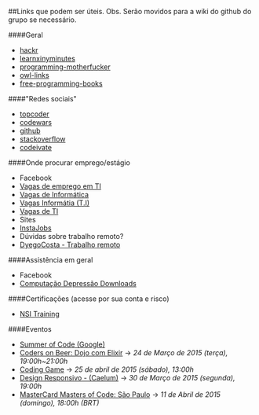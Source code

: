 ##Links que podem ser úteis.
Obs. Serão movidos para a wiki do github do grupo se necessário.

####Geral
- [hackr](http://hackr.io/)
- [learnxinyminutes](http://learnxinyminutes.com/)
- [programming-motherfucker](http://programming-motherfucker.com/become.html)
- [owl-links](http://owl-links.herokuapp.com/)
- [free-programming-books](https://github.com/vhf/free-programming-books/blob/master/free-programming-books.md)

####"Redes sociais"
- [topcoder](http://www.topcoder.com/)
- [codewars](http://www.codewars.com/)
- [github](https://www.github.com/)
- [stackoverflow](http://stackoverflow.com/)
- [codeivate](http://www.codeivate.com/)

####Onde procurar emprego/estágio
- Facebook
 - [Vagas de emprego em TI](https://www.facebook.com/groups/empregosti/)
 - [Vagas de Informática](https://www.facebook.com/groups/670009906402249/)
 - [Vagas Informátia (T.I)](https://www.facebook.com/groups/229074473875514/)
 - [Vagas de TI](https://www.facebook.com/groups/vagasdeti/)
- Sites
 - [InstaJobs](http://instajobs.com.br/)
- Dúvidas sobre trabalho remoto?
 - [DyegoCosta - Trabalho remoto](https://github.com/DyegoCosta/trabalhando-remoto)

####Assistência em geral
- Facebook
 - [Computação Depressão Downloads](https://www.facebook.com/groups/CDDownloads/)

####Certificações (acesse por sua conta e risco)
- [NSI Training](https://www.facebook.com/nsitraining?fref=photo)

####Eventos
- [Summer of Code (Google)](https://www.google-melange.com/gsoc/homepage/google/gsoc2015)
- [Coders on Beer: Dojo com Elixir](https://eventioz.com.br/e/coders-on-beer-dojo-com-elixir?utm_source=eventioz&utm_medium=emailtrans&utm_campaign=ez_notification_prereg&utm_content=textlink&source=orevem) -> _24 de Março de 2015 (terça), 19:00h~21:00h_
- [Coding Game](http://www.codingame.com/start) -> _25 de abril de 2015 (sábado), 13:00h_
- [Design Responsivo - (Caelum)](http://www.eventick.com.br/hangout-sobre-web-design-respo?utm_source=Alura&utm_campaign=9ba17c136e-Alura_Mar_o_2015_Hangout_S_rgio_e_Luiz3_23_2015&utm_medium=email&utm_term=0_acded722d9-9ba17c136e-47317561&mc_cid=9ba17c136e&mc_eid=6f5a1fc2ef) -> _30 de Março de 2015 (segunda), 19:00h_
- [MasterCard Masters of Code: São Paulo](http://mastersofcode.com/event/sao-paulo-brazil/) -> _11 de Abril de 2015 (domingo), 18:00h 	(BRT)_